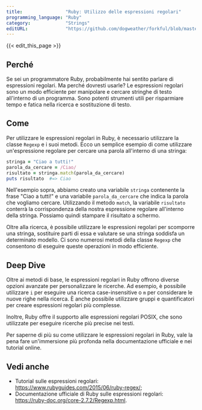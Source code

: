 ```yaml
---
title:                "Ruby: Utilizzo delle espressioni regolari"
programming_language: "Ruby"
category:             "Strings"
editURL:              "https://github.com/dogweather/forkful/blob/master/content/it/ruby/using-regular-expressions.md"
---
```


{{< edit_this_page >}}

## Perché

Se sei un programmatore Ruby, probabilmente hai sentito parlare di espressioni regolari. Ma perché dovresti usarle? Le espressioni regolari sono un modo efficiente per manipolare e cercare stringhe di testo all'interno di un programma. Sono potenti strumenti utili per risparmiare tempo e fatica nella ricerca e sostituzione di testo.

## Come

Per utilizzare le espressioni regolari in Ruby, è necessario utilizzare la classe `Regexp` e i suoi metodi. Ecco un semplice esempio di come utilizzare un'espressione regolare per cercare una parola all'interno di una stringa:

```Ruby
stringa = "Ciao a tutti!"
parola_da_cercare = /Ciao/
risultato = stringa.match(parola_da_cercare)
puts risultato  #=> Ciao
```

Nell'esempio sopra, abbiamo creato una variabile `stringa` contenente la frase "Ciao a tutti!" e una variabile `parola_da_cercare` che indica la parola che vogliamo cercare. Utilizzando il metodo `match`, la variabile `risultato` conterrà la corrispondenza della nostra espressione regolare all'interno della stringa. Possiamo quindi stampare il risultato a schermo.

Oltre alla ricerca, è possibile utilizzare le espressioni regolari per scomporre una stringa, sostituire parti di essa e valutare se una stringa soddisfa un determinato modello. Ci sono numerosi metodi della classe `Regexp` che consentono di eseguire queste operazioni in modo efficiente.

## Deep Dive

Oltre ai metodi di base, le espressioni regolari in Ruby offrono diverse opzioni avanzate per personalizzare le ricerche. Ad esempio, è possibile utilizzare `i` per eseguire una ricerca case-insensitive o `m` per considerare le nuove righe nella ricerca. È anche possibile utilizzare gruppi e quantificatori per creare espressioni regolari più complesse.

Inoltre, Ruby offre il supporto alle espressioni regolari POSIX, che sono utilizzate per eseguire ricerche più precise nei testi.

Per saperne di più su come utilizzare le espressioni regolari in Ruby, vale la pena fare un'immersione più profonda nella documentazione ufficiale e nei tutorial online.

## Vedi anche

- Tutorial sulle espressioni regolari: https://www.rubyguides.com/2015/06/ruby-regex/;
- Documentazione ufficiale di Ruby sulle espressioni regolari: https://ruby-doc.org/core-2.7.2/Regexp.html.